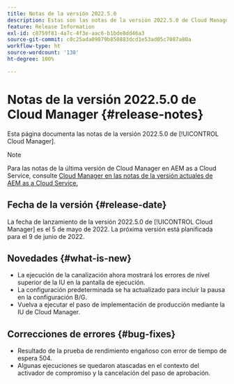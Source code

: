 ```yaml
---
title: Notas de la versión 2022.5.0
description: Estas son las notas de la versión 2022.5.0 de Cloud Manager.
feature: Release Information
exl-id: c8759f81-4a7c-4f3e-aac6-b1bde8dd46a3
source-git-commit: c0c25ada09879b850883dcd1e53ad05c7087a80a
workflow-type: ht
source-wordcount: '138'
ht-degree: 100%

---
```


# Notas de la versión 2022.5.0 de Cloud Manager {#release-notes}

Esta página documenta las notas de la versión 2022.5.0 de [!UICONTROL Cloud Manager].

>[!NOTE]
>
>Para las notas de la última versión de Cloud Manager en AEM as a Cloud Service, consulte [Cloud Manager en las notas de la versión actuales de AEM as a Cloud Service.](https://experienceleague.adobe.com/docs/experience-manager-cloud-service/content/implementing/using-cloud-manager/release-notes-cloud-manager/release-notes-cm-current.html?lang=es)

## Fecha de la versión {#release-date}

La fecha de lanzamiento de la versión 2022.5.0 de [!UICONTROL Cloud Manager] es el 5 de mayo de 2022. La próxima versión está planificada para el 9 de junio de 2022.

## Novedades {#what-is-new}

* La ejecución de la canalización ahora mostrará los errores de nivel superior de la IU en la pantalla de ejecución.
* La configuración predeterminada se ha actualizado para incluir la pausa en la configuración B/G.
* Vuelva a ejecutar el paso de implementación de producción mediante la IU de Cloud Manager.

## Correcciones de errores {#bug-fixes}

* Resultado de la prueba de rendimiento engañoso con error de tiempo de espera 504.
* Algunas ejecuciones se quedaron atascadas en el contexto del activador de compromiso y la cancelación del paso de aprobación.
